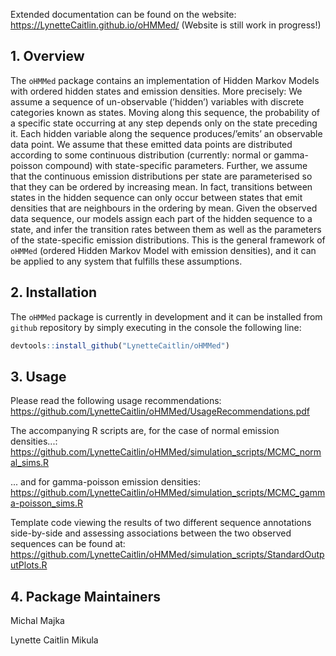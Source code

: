 
<!-- README.md is generated from README.Rmd. Please edit that file -->

Extended documentation can be found on the website:
<https://LynetteCaitlin.github.io/oHMMed/>
(Website is still work in progress!)

## 1. Overview

The `oHMMed` package contains an implementation of Hidden Markov Models
with ordered hidden states and emission densities. More precisely: We
assume a sequence of un-observable (’hidden’) variables with discrete
categories known as states. Moving along this sequence, the probability
of a specific state occurring at any step depends only on the state
preceding it. Each hidden variable along the sequence produces/’emits’
an observable data point. We assume that these emitted data points are
distributed according to some continuous distribution (currently: normal
or gamma-poisson compound) with state-specific parameters. Further, we
assume that the continuous emission distributions per state are
parameterised so that they can be ordered by increasing mean. In fact,
transitions between states in the hidden sequence can only occur between
states that emit densities that are neighbours in the ordering by mean.
Given the observed data sequence, our models assign each part of the
hidden sequence to a state, and infer the transition rates between them
as well as the parameters of the state-specific emission distributions.
This is the general framework of `oHMMed` (ordered Hidden Markov Model
with emission densities), and it can be applied to any system that
fulfills these assumptions.

## 2. Installation

<!-- Just like many other `R` packages, `oHMMed` can be installed from the `CRAN` repository by simply executing in the console the following line: -->
<!-- ```{r, eval = FALSE} -->
<!-- # install.packages("oHMMed") -->
<!-- # Or the the development version from GitHub: -->
<!-- devtools::install_github("majkamichal/oHMMed") -->
<!-- ``` -->

The `oHMMed` package is currently in development and it can be installed
from `github` repository by simply executing in the console the
following line:

``` r
devtools::install_github("LynetteCaitlin/oHMMed")
```

## 3. Usage
Please read the following usage recommendations: <https://github.com/LynetteCaitlin/oHMMed/UsageRecommendations.pdf>

The accompanying R scripts are, for the case of normal emission densities...:
<https://github.com/LynetteCaitlin/oHMMed/simulation_scripts/MCMC_normal_sims.R>

... and for gamma-poisson emission densities:
<https://github.com/LynetteCaitlin/oHMMed/simulation_scripts/MCMC_gamma-poisson_sims.R>
 
Template code viewing the results of two different sequence annotations side-by-side and assessing associations between the two observed sequences can be found at:
<https://github.com/LynetteCaitlin/oHMMed/simulation_scripts/StandardOutputPlots.R>

## 4. Package Maintainers

Michal Majka

Lynette Caitlin Mikula

